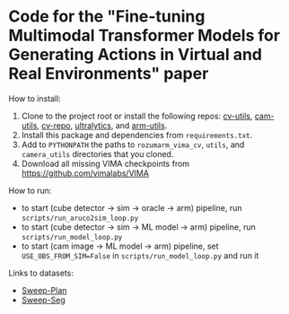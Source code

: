 # Code for the "Fine-tuning Multimodal Transformer Models for Generating Actions in Virtual and Real Environments" paper

How to install:
1. Clone to the project root or install the following repos: [cv-utils](https://github.com/andrey1908/kas_utils), [cam-utils](https://github.com/andrey1908/kas_camera_utils), [cv-repo](https://github.com/andrey1908/rozumarm_vima_cv), [ultralytics](http://github.com/andrey1908/ultralytics), and [arm-utils](https://github.com/ag-cdsl/rozumarm-vima-utils).
1. Install this package and dependencies from `requirements.txt`.
1. Add to `PYTHONPATH` the paths to `rozumarm_vima_cv`, `utils`, and `camera_utils` directories that you cloned.
1. Download all missing VIMA checkpoints from https://github.com/vimalabs/VIMA

How to run:
- to start (cube detector -> sim -> oracle -> arm) pipeline, run `scripts/run_aruco2sim_loop.py`
- to start (cube detector -> sim -> ML model -> arm) pipeline, run `scripts/run_model_loop.py`
- to start (cam image -> ML model -> arm) pipeline, set `USE_OBS_FROM_SIM=False` in `scripts/run_model_loop.py` and run it 


Links to datasets:
- [Sweep-Plan](https://disk.yandex.ru/d/R_YkzOZDwpxs_g)
- [Sweep-Seg](https://disk.yandex.ru/d/hvBoKFwiCq-M2g)